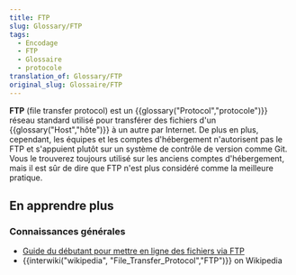```yaml
---
title: FTP
slug: Glossary/FTP
tags:
  - Encodage
  - FTP
  - Glossaire
  - protocole
translation_of: Glossary/FTP
original_slug: Glossaire/FTP
---
```

**FTP** (file transfer protocol) est un {{glossary("Protocol","protocole")}} réseau standard utilisé pour transférer des fichiers d'un {{glossary("Host","hôte")}} à un autre par Internet. De plus en plus, cependant, les équipes et les comptes d'hébergement n'autorisent pas le FTP et s'appuient plutôt sur un système de contrôle de version comme Git. Vous le trouverez toujours utilisé sur les anciens comptes d'hébergement, mais il est sûr de dire que FTP n'est plus considéré comme la meilleure pratique.

## En apprendre plus

### Connaissances générales

- [Guide du débutant pour mettre en ligne des fichiers via FTP](/fr/Apprendre/Transf%C3%A9rer_des_fichiers_vers_un_serveur_web)
- {{interwiki("wikipedia", "File_Transfer_Protocol","FTP")}} on Wikipedia
